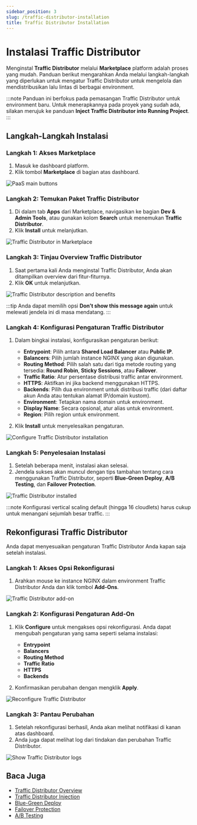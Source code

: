 ```yaml
---
sidebar_position: 3
slug: /traffic-distributor-installation
title: Traffic Distributor Installation
---
```


# Instalasi Traffic Distributor

Menginstal **Traffic Distributor** melalui **Marketplace** platform adalah proses yang mudah. Panduan berikut mengarahkan Anda melalui langkah-langkah yang diperlukan untuk mengatur Traffic Distributor untuk mengelola dan mendistribusikan lalu lintas di berbagai environment.

:::note
Panduan ini berfokus pada pemasangan Traffic Distributor untuk environment baru. Untuk menerapkannya pada proyek yang sudah ada, silakan merujuk ke panduan **Inject Traffic Distributor into Running Project**.
:::

## Langkah-Langkah Instalasi

### Langkah 1: Akses Marketplace
1. Masuk ke dashboard platform.
2. Klik tombol **Marketplace** di bagian atas dashboard.

<img src="https://assets.dewacloud.com/dewacloud-docs/application_settings/traffic-distributor/traffic-distribution-installation/01-paas-main-buttons.png" alt="PaaS main buttons" max-width="100%"/>

### Langkah 2: Temukan Paket Traffic Distributor
1. Di dalam tab **Apps** dari Marketplace, navigasikan ke bagian **Dev & Admin Tools**, atau gunakan kolom **Search** untuk menemukan **Traffic Distributor**.
2. Klik **Install** untuk melanjutkan.

<img src="https://assets.dewacloud.com/dewacloud-docs/application_settings/traffic-distributor/traffic-distribution-installation/02-traffic-distributor-in-marketplace.png" alt="Traffic Distributor in Marketplace" max-width="100%"/>

### Langkah 3: Tinjau Overview Traffic Distributor
1. Saat pertama kali Anda menginstal Traffic Distributor, Anda akan ditampilkan overview dari fitur-fiturnya.
2. Klik **OK** untuk melanjutkan.

<img src="https://assets.dewacloud.com/dewacloud-docs/application_settings/traffic-distributor/traffic-distribution-installation/03-traffic-distributor-description-and-benefits.png" alt="Traffic Distributor description and benefits" max-width="100%"/>

:::tip
Anda dapat memilih opsi **Don’t show this message again** untuk melewati jendela ini di masa mendatang.
:::

### Langkah 4: Konfigurasi Pengaturan Traffic Distributor
1. Dalam bingkai instalasi, konfigurasikan pengaturan berikut:
   - **Entrypoint**: Pilih antara **Shared Load Balancer** atau **Public IP**.
   - **Balancers**: Pilih jumlah instance NGINX yang akan digunakan.
   - **Routing Method**: Pilih salah satu dari tiga metode routing yang tersedia: **Round Robin**, **Sticky Sessions**, atau **Failover**.
   - **Traffic Ratio**: Atur persentase distribusi traffic antar environment.
   - **HTTPS**: Aktifkan ini jika backend menggunakan HTTPS.
   - **Backends**: Pilih dua environment untuk distribusi traffic (dari daftar akun Anda atau tentukan alamat IP/domain kustom).
   - **Environment**: Tetapkan nama domain untuk environment.
   - **Display Name**: Secara opsional, atur alias untuk environment.
   - **Region**: Pilih region untuk environment.
   
2. Klik **Install** untuk menyelesaikan pengaturan.

<img src="https://assets.dewacloud.com/dewacloud-docs/application_settings/traffic-distributor/traffic-distribution-installation/04-configure-traffic-distributor-installation.png" alt="Configure Traffic Distributor installation" max-width="100%"/>

### Langkah 5: Penyelesaian Instalasi
1. Setelah beberapa menit, instalasi akan selesai.
2. Jendela sukses akan muncul dengan tips tambahan tentang cara menggunakan Traffic Distributor, seperti **Blue-Green Deploy**, **A/B Testing**, dan **Failover Protection**.

<img src="https://assets.dewacloud.com/dewacloud-docs/application_settings/traffic-distributor/traffic-distribution-installation/06-traffic-distributor-installed.png" alt="Traffic Distributor installed" max-width="100%"/>

:::note
Konfigurasi vertical scaling default (hingga 16 cloudlets) harus cukup untuk menangani sejumlah besar traffic.
:::

## Rekonfigurasi Traffic Distributor

Anda dapat menyesuaikan pengaturan Traffic Distributor Anda kapan saja setelah instalasi.

### Langkah 1: Akses Opsi Rekonfigurasi
1. Arahkan mouse ke instance NGINX dalam environment Traffic Distributor Anda dan klik tombol **Add-Ons**.

<img src="https://assets.dewacloud.com/dewacloud-docs/application_settings/traffic-distributor/traffic-distribution-installation/07-traffic-distributor-add-on.png" alt="Traffic Distributor add-on" max-width="100%"/>

### Langkah 2: Konfigurasi Pengaturan Add-On
1. Klik **Configure** untuk mengakses opsi rekonfigurasi. Anda dapat mengubah pengaturan yang sama seperti selama instalasi:
   - **Entrypoint**
   - **Balancers**
   - **Routing Method**
   - **Traffic Ratio**
   - **HTTPS**
   - **Backends**
   
2. Konfirmasikan perubahan dengan mengklik **Apply**.

<img src="https://assets.dewacloud.com/dewacloud-docs/application_settings/traffic-distributor/traffic-distribution-installation/09-reconfigure-traffic-distributor.png" alt="Reconfigure Traffic Distributor" max-width="100%"/>

### Langkah 3: Pantau Perubahan
1. Setelah rekonfigurasi berhasil, Anda akan melihat notifikasi di kanan atas dashboard.
2. Anda juga dapat melihat log dari tindakan dan perubahan Traffic Distributor.

<img src="https://assets.dewacloud.com/dewacloud-docs/application_settings/traffic-distributor/traffic-distribution-installation/10-show-traffic-distributor-log.png" alt="Show Traffic Distributor logs" max-width="100%"/>

## Baca Juga

- [Traffic Distributor Overview](<https://docs.dewacloud.com/docs/traffic-distributor/>)
- [Traffic Distributor Injection](<https://docs.dewacloud.com/docs/traffic-distributor-injection/>)
- [Blue-Green Deploy](<https://docs.dewacloud.com/docs/blue-green-deploy/>)
- [Failover Protection](<https://docs.dewacloud.com/docs/failover-protection/>)
- [A/B Testing](<https://docs.dewacloud.com/docs/ab-testing/>)